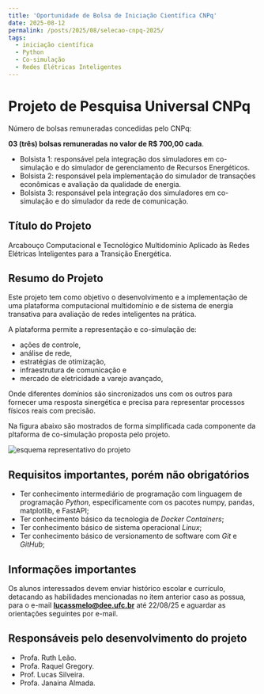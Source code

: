```yaml
---
title: 'Oportunidade de Bolsa de Iniciação Científica CNPq'
date: 2025-08-12
permalink: /posts/2025/08/selecao-cnpq-2025/
tags:
  - iniciação científica
  - Python
  - Co-simulação
  - Redes Elétricas Inteligentes
---
```


# Projeto de Pesquisa Universal CNPq

Número de bolsas remuneradas concedidas pelo CNPq:

**03 (três) bolsas remuneradas no valor de R$ 700,00 cada**.

- Bolsista 1: responsável pela integração dos simuladores em co-simulação e do simulador de gerenciamento de Recursos Energéticos.
- Bolsista 2: responsável pela implementação do simulador de transações econômicas e avaliação da qualidade de energia.
- Bolsista 3: responsável pela integração dos simuladores em co-simulação e do simulador da rede de comunicação.

## Título do Projeto

Arcabouço Computacional e Tecnológico Multidomínio Aplicado às Redes Elétricas Inteligentes para a Transição Energética.

## Resumo do Projeto

Este projeto tem como objetivo o desenvolvimento e a implementação de uma plataforma computacional multidomínio e de sistema de energia transativa para avaliação de redes inteligentes na prática.

A plataforma permite a representação e co-simulação de:

- ações de controle,
- análise de rede,
- estratégias de otimização,
- infraestrutura de comunicação e
- mercado de eletricidade a varejo avançado,

Onde diferentes domínios são sincronizados uns com os outros para fornecer uma resposta sinergética e precisa para representar processos físicos reais com precisão.

Na figura abaixo são mostrados de forma simplificada cada componente da pltaforma de co-simulação proposta pelo projeto.

![esquema representativo do projeto](https://drive.google.com/thumbnail?id=1_7dfcBJM1sMw1EE9gn4HEbWwsMBm02hn&sz=w600)

## Requisitos importantes, porém não obrigatórios

- Ter conhecimento intermediário de programação com linguagem de programação *Python*, especificamente com os pacotes numpy, pandas, matplotlib, e FastAPI;
- Ter conhecimento básico da tecnologia de *Docker Containers*;
- Ter conhecimento básico de sistema operacional *Linux*;
- Ter conhecimento básico de versionamento de software com *Git* e *GitHub*;

## Informações importantes

Os alunos interessados devem enviar histórico escolar e currículo, detacando as habilidades mencionadas no item anterior caso as possua, para o e-mail **lucassmelo@dee.ufc.br** até 22/08/25 e aguardar as orientações seguintes por e-mail.

## Responsáveis pelo desenvolvimento do projeto

- Profa. Ruth Leão.
- Profa. Raquel Gregory.
- Prof. Lucas Silveira.
- Profa. Janaina Almada.
